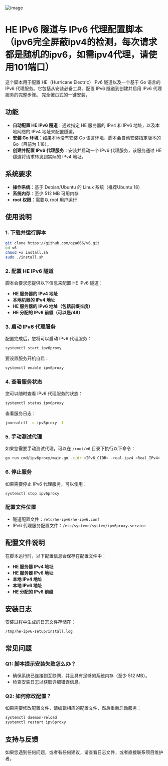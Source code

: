 ![image](https://github.com/user-attachments/assets/6c9ca3d0-27ff-44fd-bd04-e8aad02bc8f0)


# HE IPv6 隧道与 IPv6 代理配置脚本（ipv6完全屏蔽ipv4的检测，每次请求都是随机的ipv6，如需ipv4代理，请使用101端口）

这个脚本用于配置 HE（Hurricane Electric）IPv6 隧道以及一个基于 Go 语言的 IPv6 代理服务。它包括从安装必备工具、配置 IPv6 隧道到创建并启用 IPv6 代理服务的完整步骤。
完全傻瓜式的一键安装，

## 功能

- **自动配置 HE IPv6 隧道**：通过指定 HE 服务器的 IPv4 和 IPv6 地址，以及本地网络的 IPv4 地址来配置隧道。
- **安装 Go 环境**：如果本地没有安装 Go 语言环境，脚本会自动安装指定版本的 Go（目前为 1.18）。
- **创建并配置 IPv6 代理服务**：安装并启动一个 IPv6 代理服务，该服务通过 HE 隧道将请求转发到实际的 IPv4 地址。

## 系统要求

- **操作系统**：基于 Debian/Ubuntu 的 Linux 系统（推荐Ubuntu 18）
- **系统内存**：至少 512 MB 可用内存
- **root 权限**：需要以 root 用户运行

## 使用说明

### 1. 下载并运行脚本

```bash
git clone https://github.com/qza666/v6.git
cd v6
chmod +x install.sh
sudo ./install.sh
```

### 2. 配置 HE IPv6 隧道

脚本会要求您提供以下信息来配置 HE IPv6 隧道：

- **HE 服务器的 IPv4 地址**
- **本地机器的 IPv4 地址**
- **HE 服务器的 IPv6 地址（包括前缀长度）**
- **HE 分配的 IPv6 前缀（可以是/48）**

### 3. 启动 IPv6 代理服务

配置完成后，您将可以启动 IPv6 代理服务：

```bash
systemctl start ipv6proxy
```

要设置服务开机自启：

```bash
systemctl enable ipv6proxy
```

### 4. 查看服务状态

您可以随时查看 IPv6 代理服务的状态：

```bash
systemctl status ipv6proxy
```

查看服务日志：

```bash
journalctl -u ipv6proxy -f
```

### 5. 手动测试代理

如果您需要手动测试代理，可以在 `/root/v6` 目录下执行以下命令：

```bash
go run cmd/ipv6proxy/main.go -cidr <IPv6_CIDR> -real-ipv4 <Real_IPv4>
```

### 6. 停止服务

如果需要停止 IPv6 代理服务，可以使用：

```bash
systemctl stop ipv6proxy
```

### 配置文件位置

- 隧道配置文件：`/etc/he-ipv6/he-ipv6.conf`
- IPv6 代理服务配置文件：`/etc/systemd/system/ipv6proxy.service`

## 配置文件说明

在脚本运行时，以下配置信息会保存在配置文件中：

- **HE 服务器 IPv4 地址**
- **HE 服务器 IPv6 地址**
- **本地 IPv4 地址**
- **本地 IPv6 地址**
- **HE 分配的 IPv6 前缀**

## 安装日志

安装过程中生成的日志文件存储在：

```
/tmp/he-ipv6-setup/install.log
```

## 常见问题

### Q1: 脚本提示安装失败怎么办？

- 确保系统已连接到互联网，并且具有足够的系统内存（至少 512 MB）。
- 检查安装日志以获取详细错误信息。

### Q2: 如何修改配置？

如果需要修改配置文件，请编辑相应的配置文件，然后重新启动服务：

```bash
systemctl daemon-reload
systemctl restart ipv6proxy
```

## 支持与反馈

如果您遇到任何问题，或者有任何建议，请查看日志文件，或者直接联系项目维护者。
